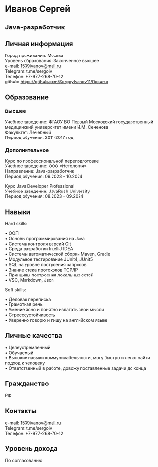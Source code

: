 # Иванов Сергей
## Java-разработчик

## Личная информация
Город проживания: Москва<br>
Уровень образования: Законченное высшее<br>
e-mail: 1539ivanov@mail.ru<br>
Telegram: t.me/sergoiv<br>
Телефон: +7-977-268-70-12<br>
github: https://github.com/SergeyIvanov11/Resume <br>

## Образование
### Высшее
Учебное заведение:	ФГАОУ ВО Первый Московский государственный медицинский университет имени И.М. Сеченова<br>
Факультет:	Лечебный<br>
Период обучения:	2011-2017 год<br>

### Дополнительное	
Курс по профессиональной переподготовке<br>
Учебное заведение:	ООО «Нетология»<br>
Направление:	Java-разработчик<br>
Период обучения:	09.2023 - 10.2024<br>

Курс Java Developer Professional<br>
Учебное заведение:	JavaRush University<br>
Период обучения:	08.2023 - 09.2024<br>

## Навыки
Hard skills:

•	ООП<br>
•	Основы программирования на Java<br>
•	Система контроля версий Git<br>
•	Среда разработки IntelliJ IDEA<br>
•	Системы автоматической сборки Maven, Gradle<br>
•	Модульное тестирование JUnit4, JUnit5<br>
•	SQL на уровне построения запросов<br>
•	Знание стека протоколов TCP/IP<br>
•	Принципы построения локальных сетей<br>
•	VSC, Markdown, Json<br>

Soft skills:

•	Деловая переписка<br>
•	Грамотная речь<br>
•	Умение ясно и понятно излагать свои мысли<br>
•	Стрессоустойчивость<br>
•	Уверенно говорю и пишу на английском языке

## Личные качества
•	Целеустремленный<br>
•	Обучаемый<br>
•	Высокие навыки коммуникабельности, могу быстро и легко найти подход к человеку<br>
•	Ответственный в работе, довожу поставленные задачи до конца<br>

## Гражданство
РФ

## Контакты
e-mail:	1539ivanov@mail.ru<br>
Telegram:	t.me/sergoiv<br>
Телефон:	+7-977-268-70-12<br>
	
## Уровень дохода
По согласованию

